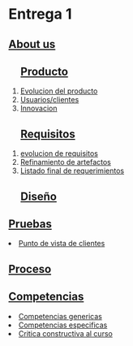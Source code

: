 <html>
<body>

<h1>Entrega 1</h1>

<h2><a href="https://github.com/ValeAranda/FisProyecto23/blob/Entrega-1/Nombres_Presentación.md">About us</a></h2>

<ol>
<h2><a href="https://github.com/ValeAranda/FisProyecto23/tree/Entrega-3/Producto">Producto</a></h2>
    <li><a href="https://github.com/ValeAranda/FisProyecto23/blob/Entrega-3/Producto/Producto.md#evolucion-del-producto"> Evolucion del producto </a></li>
    <li><a href="https://github.com/ValeAranda/FisProyecto23/blob/Entrega-3/Producto/Producto.md#usuarios"> Usuarios/clientes </a></li>
    <li><a href="https://github.com/ValeAranda/FisProyecto23/blob/Entrega-3/Producto/Producto.md#innovacion">Innovacion </a></li>
</ol>

<ol>
<h2><a href="https://github.com/ValeAranda/FisProyecto23/tree/Entrega-3/requisitos">Requisitos</a></h2>
    <li><a href="https://github.com/ValeAranda/FisProyecto23/blob/Entrega-3/requisitos/Requisitos.md#evolucion-de-requisitos">evolucion de requisitos</a></li>
    <li><a href="https://github.com/ValeAranda/FisProyecto23/blob/Entrega-3/requisitos/Requisitos.md#refinamiento-de-artefactos">Refinamiento de artefactos</a></li>
    <li><a href="https://github.com/ValeAranda/FisProyecto23/blob/Entrega-3/requisitos/Requisitos.md#refinamiento-de-artefactos">Listado final de requerimientos</a></li>
    
</ol>

<ol>
<h2><a href="https://github.com/ValeAranda/FisProyecto23/tree/Entrega-3/diseño">Diseño</a></h2>

</ol>

<h2><a href="https://github.com/ValeAranda/FisProyecto23/tree/Entrega-3/pruebas">Pruebas</a></h2>

<li><a href="https://github.com/ValeAranda/FisProyecto23/blob/Entrega-3/pruebas/1.md">Punto de vista de clientes</a></li>
</ol>

<h2><a href="https://github.com/ValeAranda/FisProyecto23/tree/Entrega-3/proceso">Proceso</a></h2>

</ol>

<h2><a href="https://github.com/ValeAranda/FisProyecto23/tree/Entrega-3/competencias">Competencias</a></h2>
<li><a href="https://github.com/ValeAranda/FisProyecto23/blob/Entrega-3/competencias/Competencias.md#competencias-genericas">Competencias genericas</a></li>
<li><a href="https://github.com/ValeAranda/FisProyecto23/blob/Entrega-3/competencias/Competencias.md#competencias-especificas">Competencias especificas</a></li>
<li><a href="https://github.com/ValeAranda/FisProyecto23/blob/Entrega-3/competencias/Competencias.md#critica-constructiva-al-curso">Critica constructiva al curso
</a></li>

</a></li>

</ol>

</body>
</html>
